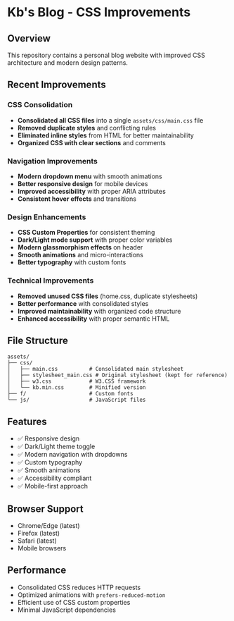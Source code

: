 # Kb's Blog - CSS Improvements

## Overview
This repository contains a personal blog website with improved CSS architecture and modern design patterns.

## Recent Improvements

### CSS Consolidation
- **Consolidated all CSS files** into a single `assets/css/main.css` file
- **Removed duplicate styles** and conflicting rules
- **Eliminated inline styles** from HTML for better maintainability
- **Organized CSS with clear sections** and comments

### Navigation Improvements
- **Modern dropdown menu** with smooth animations
- **Better responsive design** for mobile devices
- **Improved accessibility** with proper ARIA attributes
- **Consistent hover effects** and transitions

### Design Enhancements
- **CSS Custom Properties** for consistent theming
- **Dark/Light mode support** with proper color variables
- **Modern glassmorphism effects** on header
- **Smooth animations** and micro-interactions
- **Better typography** with custom fonts

### Technical Improvements
- **Removed unused CSS files** (home.css, duplicate stylesheets)
- **Better performance** with consolidated styles
- **Improved maintainability** with organized code structure
- **Enhanced accessibility** with proper semantic HTML

## File Structure
```
assets/
├── css/
│   ├── main.css          # Consolidated main stylesheet
│   ├── stylesheet_main.css # Original stylesheet (kept for reference)
│   ├── w3.css            # W3.CSS framework
│   └── kb.min.css        # Minified version
├── f/                    # Custom fonts
└── js/                   # JavaScript files
```

## Features
- ✅ Responsive design
- ✅ Dark/Light theme toggle
- ✅ Modern navigation with dropdowns
- ✅ Custom typography
- ✅ Smooth animations
- ✅ Accessibility compliant
- ✅ Mobile-first approach

## Browser Support
- Chrome/Edge (latest)
- Firefox (latest)
- Safari (latest)
- Mobile browsers

## Performance
- Consolidated CSS reduces HTTP requests
- Optimized animations with `prefers-reduced-motion`
- Efficient use of CSS custom properties
- Minimal JavaScript dependencies 